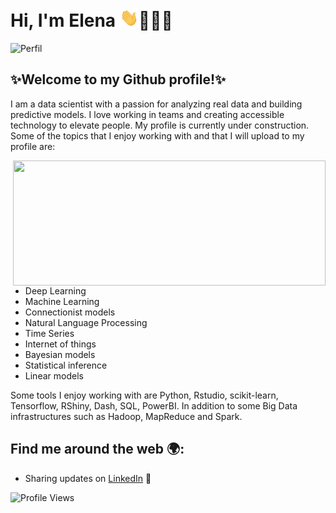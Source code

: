 # Hi, I'm Elena <img src="https://raw.githubusercontent.com/ABSphreak/ABSphreak/master/gifs/Hi.gif" width="30px">👩🏽‍💻

![Perfil](https://user-images.githubusercontent.com/98991004/196054442-07f68071-43e5-4e5e-a03b-c138a1dc614e.png)

## ✨Welcome to my Github profile!✨

I am a data scientist with a passion for analyzing real data and building predictive models. I love working in teams and creating accessible technology to elevate people. My profile is currently under construction. Some of the topics that I enjoy working with and that I will upload to my profile are:
<p> 
<img src="https://user-images.githubusercontent.com/98991004/196054789-0d8a3e5a-d074-42ad-a965-4e3882d76a97.gif" align="right" width="500" height="200">

  - Deep Learning
  - Machine Learning
  - Connectionist models
  - Natural Language Processing
- Time Series
- Internet of things
- Bayesian models
- Statistical inference
- Linear models
</p>

Some tools I enjoy working with are Python, Rstudio, scikit-learn, Tensorflow, RShiny, Dash, SQL, PowerBI. In addition to some Big Data infrastructures such as Hadoop, MapReduce and Spark.

## Find me around the web 🌍:

- Sharing updates on <a href="www.linkedin.com/in/emacas">LinkedIn</a> 💼
<!--
**elenamarreroo/elenamarreroo** is a ✨ _special_ ✨ repository because its `README.md` (this file) appears on your GitHub profile.
Here are some ideas to get you started:
- 🔭 I’m currently working on ...
- 🌱 I’m currently learning ...
- 👯 I’m looking to collaborate on ...
- 🤔 I’m looking for help with ...
- 💬 Ask me about ...
- 📫 How to reach me: ...
- 😄 Pronouns: ...
- ⚡ Fun fact: ...
-->
<!--
## More info:
![Elena's GitHub stats](https://github-readme-stats.vercel.app/api?username=elenamarreroo&show_icons=true&theme=omni&title_color=E2CDF8&text_color=242D4E&icon_color=E2CDF8&border_color=8EB4F9&bg_color=5572DF)![Top Langs](https://github-readme-stats.vercel.app/api/top-langs/?username=elenamarreroo&layout=compact&title_color=E2CDF8&text_color=242D4E&icon_color=E2CDF8&border_color=8EB4F9&bg_color=5572DF)
-->

![Profile Views](https://komarev.com/ghpvc/?username=elenamarreroo)

